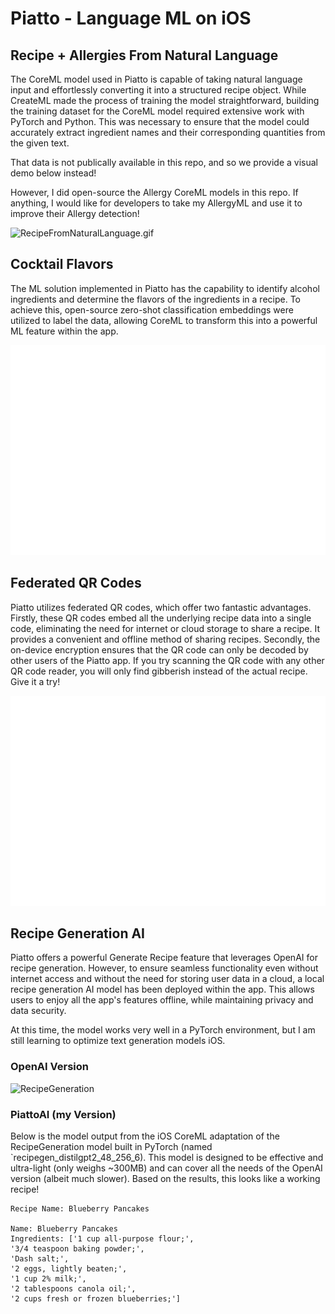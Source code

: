 # Piatto - Language ML on iOS

## Recipe + Allergies From Natural Language
The CoreML model used in Piatto is capable of taking natural language input and effortlessly converting it into a structured recipe object. While CreateML made the process of training the model straightforward, building the training dataset for the CoreML model required extensive work with PyTorch and Python. This was necessary to ensure that the model could accurately extract ingredient names and their corresponding quantities from the given text.

That data is not publically available in this repo, and so we provide a visual demo below instead!

However, I did open-source the Allergy CoreML models in this repo. If anything, I would like for developers to take my AllergyML and use it to improve their Allergy detection! 

![RecipeFromNaturalLanguage.gif](media/RecipeFromNaturalLanguage.gif)

## Cocktail Flavors
The ML solution implemented in Piatto has the capability to identify alcohol ingredients and determine the flavors of the ingredients in a recipe. To achieve this, open-source zero-shot classification embeddings were utilized to label the data, allowing CoreML to transform this into a powerful ML feature within the app.

![RecipeFlavorTagging.gif](media/RecipeFlavorTagging.gif)


## Federated QR Codes
Piatto utilizes federated QR codes, which offer two fantastic advantages. Firstly, these QR codes embed all the underlying recipe data into a single code, eliminating the need for internet or cloud storage to share a recipe. It provides a convenient and offline method of sharing recipes. Secondly, the on-device encryption ensures that the QR code can only be decoded by other users of the Piatto app. If you try scanning the QR code with any other QR code reader, you will only find gibberish instead of the actual recipe. Give it a try!

![FederatedQRCode](media/FederatedQRCode.gif)


## Recipe Generation AI
Piatto offers a powerful Generate Recipe feature that leverages OpenAI for recipe generation. However, to ensure seamless functionality even without internet access and without the need for storing user data in a cloud, a local recipe generation AI model has been deployed within the app. This allows users to enjoy all the app's features offline, while maintaining privacy and data security.

At this time, the model works very well in a PyTorch environment, but I am still learning to optimize text generation models iOS.

### OpenAI Version
![RecipeGeneration](media/RecipeGeneration(Online).gif)

### PiattoAI (my Version)
Below is the model output from the iOS CoreML adaptation of the RecipeGeneration model built in PyTorch (named `recipegen_distilgpt2_48_256_6). This model is designed to be effective and ultra-light (only weighs ~300MB) and can cover all the needs of the OpenAI version (albeit much slower). Based on the results, this looks like a working recipe!
```
Recipe Name: Blueberry Pancakes

Name: Blueberry Pancakes
Ingredients: ['1 cup all-purpose flour;', 
'3/4 teaspoon baking powder;', 
'Dash salt;', 
'2 eggs, lightly beaten;', 
'1 cup 2% milk;', 
'2 tablespoons canola oil;', 
'2 cups fresh or frozen blueberries;']
```

